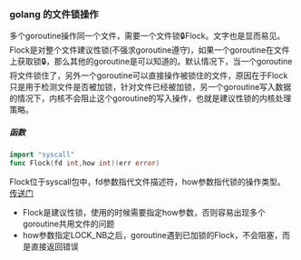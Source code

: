 ### golang 的文件锁操作
多个goroutine操作同一个文件，需要一个文件锁🔒Flock。文字也是显而易见。<br>
Flock是对整个文件建议性锁(不强求goroutine遵守)，如果一个goroutine在文件上获取锁🔒，那么其他的goroutine是可以知道的。默认情况下，当一个goroutine将文件锁住了，另外一个goroutine可以直接操作被锁住的文件，原因在于Flock只是用于检测文件是否被加锁，针对文件已经被加锁，另一个goroutine写入数据的情况下，内核不会阻止这个goroutine的写入操作，也就是建议性锁的内核处理策略。<br>
##### 函数
```go
import "syscall"
func Flock(fd int,how int)(err error)
```
Flock位于syscall包中，fd参数指代文件描述符，how参数指代锁的操作类型。<br>
[传送门](https://reading.developerlearning.cn/articles/2018-11-11-golang-file-lock/)

* Flock是建议性锁，使用的时候需要指定how参数，否则容易出现多个goroutine共用文件的问题
* how参数指定LOCK_NB之后，goroutine遇到已加锁的Flock，不会阻塞，而是直接返回错误
